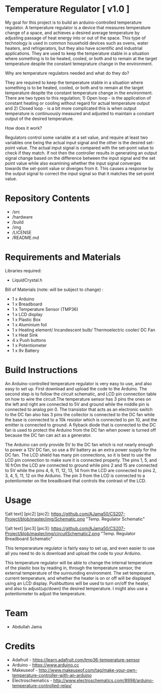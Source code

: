 # Temperature Regulator [ v1.0 ]



My goal for this project is to build an arduino-controlled temperature regulator. A temperature regulator is a device that measures temperature change of a space, and achieves a desired average temperature by adjusting passage of heat energy into or out of the space. This type of technology is used in common household devices such as ovens, water heaters, and refrigerators, but they also have scientific and industrial applications. They are used to keep the temperature stable in a situation where something is to be heated, cooled, or both and to remain at the target temperature despite the constant temeprature change in the environment.

Why are temperature regulators needed and what do they do? 

They are required to keep the temperature stable in a situation where something is to be heated, cooled, or both and to remain at the target temperature despite the constant temperature change in the environment. There are two types to this regulation; 1) Open loop - is the application of constant heating or cooling without regard for actual temperature output and 2) Closed loop - is a bit more complicated this is when output temperature is continuously measured and adjusted to maintain a constant output of the desired temperature.

How does it work?

Regulators control some variable at a set value, and require at least two variables one being the actual input signal and the other is the desired set-point value. The actual input signal is compared with the set-point value to check if they match. If not then the controller results in generating an output signal change based on the difference between the input signal and the set point value while also examining whether the input signal converges towards the set-point value or diverges from it. This causes a response by the output signal to correct the input signal so that it matches the set-point value.

# Repository Contents

* /src
* /hardware
* /build
* /img
* /LICENSE
* /README.md

# Requirements and Materials

Libraries required:

* LiquidCrystal.h

Bill of Materials (note: will be subject to change) :

* 1 x Arduino
* 1 x Breadboard
* 1 x Temperature Sensor (TMP36)
* 1 x LCD display
* 1 x Plastic Box 
* 1 x Aluminium foil
* 1 x Heating element/ Incandescent bulb/ Thermoelectric cooler/ DC Fan
* 1 x Heat Sink
* 4 x Push buttons
* 1 x Potentiometer
* 1 x 9v Battery

# Build Instructions

An Arduino-controlled temperature regulator is very easy to use, and also easy to set up. First download and upload the code to the Arduino. The second step is to follow the circuit schematic, and LCD pin connection table on how to wire the circuit.The temperature sensor has 3 pins the ones on the left and right are connected to 5V and  ground while the middle pin is connected to analog pin 0. The transistor that acts as an electronic switch to the DC fan also has 3 pins the collector is connected to the DC fan while the base is connected to a 10k resistor which is connected to pin 10, and the emitter is connected to ground. A flyback diode that is connected to the DC fan is used to protect the Arduino from the DC fan when power is turned off because the DC fan can act as a generator. 

The Arduino can only provide 5V to the DC fan which is not nearly enough to power a 12V DC fan, so use a 9V battery as an extra power supply for the DC fan. The LCD shield has many pin connections, so it is best to use the LCD pin connection to make sure it is connected properly. The pins 1, 5, and 16 frOm the LCD are connected to ground while pins 2 and 15 are connected to 5V while the pins 4, 6, 11, 12, 13, 14 from the LCD are connected to pins 2, 3, 4, 5, 11, 12 on the Arduino. The pin 3 from the LCD is connected to a potentiometer on the breadboard that controls the contrast of the LCD. 

# Usage

![alt text] [pic2]
[pic2]: https://github.com/AJama50/CS207-Project/blob/master/img/Schematic.png "Temp. Regulator Schematic"



![alt text] [pic3]
[pic3]: https://github.com/AJama50/CS207-Project/blob/master/img/circuitSchematic2.png "Temp. Regulator Breadboard Schematic"

This temperarature regulator is fairly easy to set up, and even easier to use all you need to do is download and upload the code to your Arduino.

This temperature regulator will be able to change the internal temperature of the plastic box by reading in, through the temperature sensor, the external temperature of the surrounding environment. The set temperature, current temperature, and whether the heater is on or off will be displayed using an LCD display. Pushbuttons will be used to turn on/off the heater, and also to adjust(up/down) the desired temperature. I might also use a potentiometer to adjust the temperature.




# Team

* Abdullah Jama

# Credits

* Adafruit - https://learn.adafruit.com/tmp36-temperature-sensor
* Arduino - https://www.arduino.cc
* Makeuseof - http://www.makeuseof.com/tag/make-your-own-temperature-controller-with-an-arduino
* Electroschematics - http://www.electroschematics.com/8998/arduino-temperature-controlled-relay/

